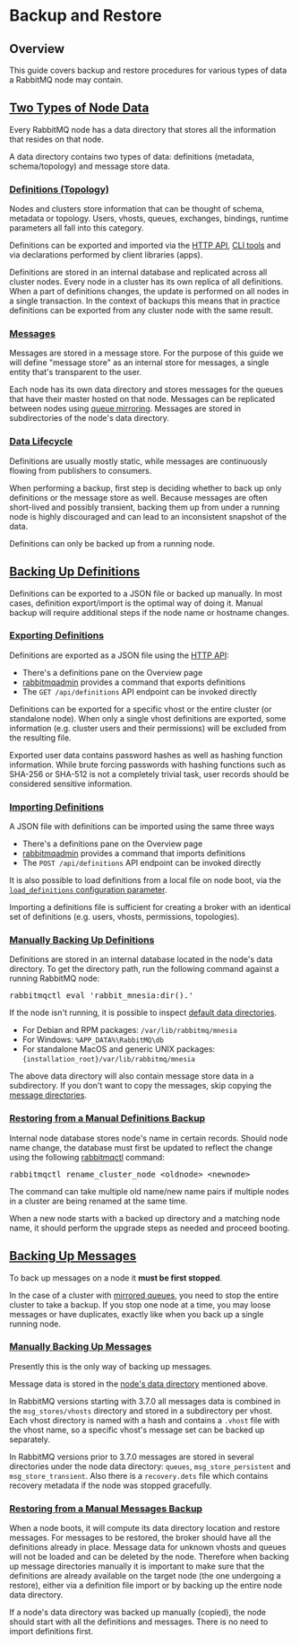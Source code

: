 # Backup and Restore

## Overview

This guide covers backup and restore procedures for various types of data
a RabbitMQ node may contain.

## <a id="rabbitmq-data" class="anchor" href="#rabbitmq-data">Two Types of Node Data</a>

Every RabbitMQ node has a data directory that stores all the information that resides
on that node.

A data directory contains two types of data: definitions (metadata, schema/topology) and
message store data.

### <a id="rabbitmq-definitions" class="anchor" href="#rabbitmq-definitions">Definitions (Topology)</a>

Nodes and clusters store information that can be thought of schema, metadata or topology.
Users, vhosts, queues, exchanges, bindings, runtime parameters all fall into this category.

Definitions can be exported and imported via the [HTTP API](/management.html), [CLI tools](/cli.html) and via
declarations performed by client libraries (apps).

Definitions are stored in an internal database and replicated across all cluster nodes.
Every node in a cluster has its own replica of all definitions. When a part of definitions changes,
the update is performed on all nodes in a single transaction. In the context of backups this
means that in practice definitions can be exported from any cluster node with the same result.

### <a id="rabbitmq-messages" class="anchor" href="#rabbitmq-messages">Messages</a>

Messages are stored in a message store. For the purpose of this guide we will define "message store"
as an internal store for messages, a single entity that's transparent to the user.

Each node has its own data directory and stores messages for the queues that have
their master hosted on that node. Messages can be replicated between nodes using [queue mirroring](/ha.html).
Messages are stored in subdirectories of the node's data directory.

### <a id="data-lifespan" class="anchor" href="#data-lifespan">Data Lifecycle</a>

Definitions are usually mostly static, while messages are continuously flowing from publishers to
consumers.

When performing a backup, first step is deciding whether to back up only definitions
or the message store as well.
Because messages are often short-lived and possibly transient, backing them up from under
a running node is highly discouraged and can lead to an inconsistent snapshot of the data.

Definitions can only be backed up from a running node.

## <a id="definitions-backup" class="anchor" href="#definitions-backup">Backing Up Definitions</a>

Definitions can be exported to a JSON file or backed up manually. In
most cases, definition export/import is the optimal way of doing
it. Manual backup will require additional steps if the node name or
hostname changes.

### <a id="definitions-export" class="anchor" href="#definitions-export">Exporting Definitions</a>

Definitions are exported as a JSON file using the [HTTP API](/management.html):

 * There's a definitions pane on the Overview page
 * [rabbitmqadmin](/management-cli.html) provides a command that exports definitions
 * The `GET /api/definitions` API endpoint can be invoked directly

Definitions can be exported for a specific vhost or the entire cluster (or standalone node).
When only a single vhost definitions are exported, some information (e.g. cluster users and their permissions)
will be excluded from the resulting file.

Exported user data contains password hashes as well as hashing function information. While brute forcing
passwords with hashing functions such as SHA-256 or SHA-512 is not a completely trivial task, user
records should be considered sensitive information.


### <a id="definitions-import" class="anchor" href="#definitions-import">Importing Definitions</a>

A JSON file with definitions can be imported using the same three ways

 * There's a definitions pane on the Overview page
 * [rabbitmqadmin](/management-cli.html) provides a command that imports definitions
 * The `POST /api/definitions` API endpoint can be invoked directly

It is also possible to load definitions from a local file on node boot, via the
[`load_definitions` configuration parameter](/management.html#load-definitions).

Importing a definitions file is sufficient for creating a broker with
an identical set of definitions (e.g. users, vhosts, permissions,
topologies).

### <a id="manual-definitions-backup" class="anchor" href="#manual-definitions-backup">Manually Backing Up Definitions</a>

Definitions are stored in an internal database located in the node's data
directory. To get the directory path, run the following
command against a running RabbitMQ node:

<pre class="sourcecode sh">
rabbitmqctl eval 'rabbit_mnesia:dir().'
</pre>

If the node isn't running, it is possible to inspect [default data directories](/relocate.html).

* For Debian and RPM packages: `/var/lib/rabbitmq/mnesia`
* For Windows: `%APP_DATA%\RabbitMQ\db`
* For standalone MacOS and generic UNIX packages: `{installation_root}/var/lib/rabbitmq/mnesia`

The above data directory will also contain message store data in a subdirectory. If you don't want to
copy the messages, skip copying the [message directories](#manual-messages-backup).

### <a id="manual-definitions-restore" class="anchor" href="#manual-definitions-restore">Restoring from a Manual Definitions Backup</a>

Internal node database stores node's name in certain records. Should node name change, the database must first
be updated to reflect the change using the following [rabbitmqctl](/cli.html) command:

<pre class="sourcecode sh">
rabbitmqctl rename_cluster_node &lt;oldnode&gt; &lt;newnode&gt;
</pre>

The command can take multiple old name/new name pairs if multiple nodes in a cluster are being renamed
at the same time.

When a new node starts with a backed up directory and a matching node name, it should perform
the upgrade steps as needed and proceed booting.


## <a id="messages-backup" class="anchor" href="#messages-backup">Backing Up Messages</a>

To back up messages on a node it **must be first stopped**.

In the case of a cluster with [mirrored queues](/ha.html), you need to
stop the entire cluster to take a backup. If you stop one node at a
time, you may loose messages or have duplicates, exactly like when you
back up a single running node.

### <a id="manual-messages-backup" class="anchor" href="#manual-messages-backup">Manually Backing Up Messages</a>

Presently this is the only way of backing up messages.

Message data is stored in the [node's data directory](/relocate.html) mentioned above.

In RabbitMQ versions starting with 3.7.0 all messages data is combined in the
`msg_stores/vhosts` directory and stored in a subdirectory per vhost.
Each vhost directory is named with a hash and contains a `.vhost` file with
the vhost name, so a specific vhost's message set can be backed up separately.

In RabbitMQ versions prior to 3.7.0 messages are stored in several directories
under the node data directory: `queues`, `msg_store_persistent` and `msg_store_transient`.
Also there is a `recovery.dets` file which contains recovery metadata if the node
was stopped gracefully.

### <a id="manual-messages-restore" class="anchor" href="#manual-messages-restore">Restoring from a Manual Messages Backup</a>

When a node boots, it will compute its data directory location and restore messages.
For messages to be restored, the broker should have all the definitions already in place.
Message data for unknown vhosts and queues will not be loaded and can be deleted by the node.
Therefore when backing up message directories manually it is important to make sure that the
definitions are already available on the target node (the one undergoing a restore), either
via a definition file import or by backing up the entire node data directory.

If a node's data directory was backed up manually (copied), the node should start with all
the definitions and messages. There is no need to import definitions first.
